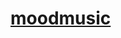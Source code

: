 # [moodmusic](https://drive.google.com/drive/folders/1bgv59UEim4grQ9N00rImF9zGSdef5I9L?usp=drive_link)
